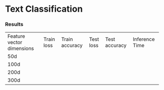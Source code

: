 # Text Classification 

### Results


<table>
  <tr>
    <td>Feature vector dimensions</td>
    <td>Train loss</td>
    <td>Train accuracy</td>
    <td>Test loss</td>
    <td>Test accuracy</td>
    <td>Inference Time</td>
  </tr>
  <tr>
    <td>50d</td>
    <td></td>
    <td></td>
    <td></td>
    <td></td>
    <td></td>
  </tr>
   <td>100d</td>
    <td></td>
    <td></td>
    <td></td>
    <td></td>
    <td></td>
  </tr>
    <td>200d</td>
    <td></td>
    <td></td>
    <td></td>
    <td></td>
    <td></td>
  </tr>
    <td>300d</td>
    <td></td>
    <td></td>
    <td></td>
    <td></td>
    <td></td>
  </tr>
</table>


